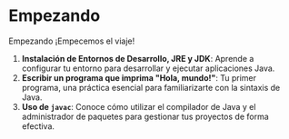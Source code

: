 # Empezando

Empezando
¡Empecemos el viaje!

1. **Instalación de Entornos de Desarrollo, JRE y JDK**: Aprende a configurar tu entorno para desarrollar y ejecutar aplicaciones Java.
2. **Escribir un programa que imprima "Hola, mundo!"**: Tu primer programa, una práctica esencial para familiarizarte con la sintaxis de Java.
3. **Uso de `javac`**: Conoce cómo utilizar el compilador de Java y el administrador de paquetes para gestionar tus proyectos de forma efectiva.